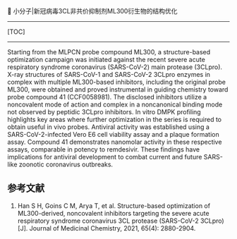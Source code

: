 👏 小分子|新冠病毒3CL非共价抑制剂ML300衍生物的结构优化

---
[TOC]

---
Starting from the MLPCN probe compound ML300, a structure-based optimization campaign was initiated against the recent severe acute respiratory syndrome coronavirus (SARS-CoV-2) main protease (3CLpro). X-ray structures of SARS-CoV-1 and SARS-CoV-2 3CLpro enzymes in complex with multiple ML300-based inhibitors, including the original probe ML300, were obtained and proved instrumental in guiding chemistry toward probe compound 41 (CCF0058981). The disclosed inhibitors utilize a noncovalent mode of action and complex in a noncanonical binding mode not observed by peptidic 3CLpro inhibitors. In vitro DMPK profiling highlights key areas where further optimization in the series is required to obtain useful in vivo probes. Antiviral activity was established using a SARS-CoV-2-infected Vero E6 cell viability assay and a plaque formation assay. Compound 41 demonstrates nanomolar activity in these respective assays, comparable in potency to remdesivir. These findings have implications for antiviral development to combat current and future SARS-like zoonotic coronavirus outbreaks.

## 参考文献
1. Han S H, Goins C M, Arya T, et al. Structure-based optimization of ML300-derived, noncovalent inhibitors targeting the severe acute respiratory syndrome coronavirus 3CL protease (SARS-CoV-2 3CLpro)[J]. Journal of Medicinal Chemistry, 2021, 65(4): 2880-2904. 